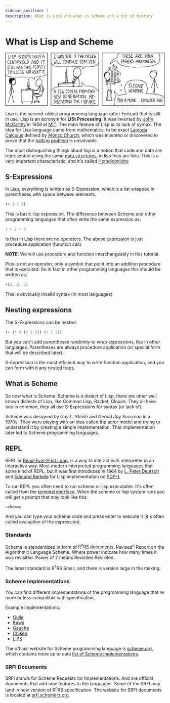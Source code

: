 ```yaml
---
sidebar_position: 1
description: What is Lisp and what is Scheme and a bit of history
---
```


# What is Lisp and Scheme

[![Lisp cycle](./img/lisp_cycles.png)](https://xkcd.com/297/)

Lisp is the second-oldest programming language (after Fortran) that is still in use.  Lisp is an
acronym for **LISt Processing**. It was invented by
[John McCarthy](https://en.wikipedia.org/wiki/John_McCarthy_(computer_scientist)) in 1958 at
[MIT](https://en.wikipedia.org/wiki/Massachusetts_Institute_of_Technology). The main feature of Lisp
is its lack of syntax.  The idea for Lisp language came from mathematics, to be exact
[Lambda Calculus](https://en.wikipedia.org/wiki/Lambda_calculus) defined by
[Alonzo Church](https://en.wikipedia.org/wiki/Alonzo_Church), which was invented or discovered to
prove that the [halting problem](https://en.wikipedia.org/wiki/Halting_problem) is unsolvable.

The most distinguishing things about lisp is a notion that code and data are represented using the
same [data structures](https://en.wikipedia.org/wiki/Data_structure), in lisp they are lists. This
is a very important characteristic, and it's called
[Homoiconicity](https://en.wikipedia.org/wiki/Homoiconicity).

## S-Expressions

In Lisp, everything is written as S-Expression, which is a list wrapped in parentheses with space
between elements.

```scheme
(+ 1 2 3)
```

This is basic lisp expression. The difference between Scheme and other programming languages that often
write the same expression as:

```javascript
1 + 2 + 3
```

Is that in Lisp there are no operators. The above expression is just procedure application (function call).

**NOTE**: We will use procedure and function interchangeably in this tutorial.

Plus is not an operator, only a symbol that point into an addition procedure that is executed. So in
fact in other programming languages this should be written as:

```javascript
+(1, 2, 3)
```

This is obviously invalid syntax (in most languages).

## Nesting expressions

The S-Expressions can be nested:

```scheme
(+ (* 3 (/ 1 2)) (+ 1 2))
```

But you can't add parentheses randomly to wrap expressions, like in other languages. Parentheses are
always procedure application (or special form that will be described later).

S-Expression is the most efficient way to write function application, and you can form with it any
nested trees.

## What is Scheme

So now what is Scheme. Scheme is a dialect of Lisp, there are other well known dialects of Lisp,
like Common Lisp, Racket, Clojure. They all have one in common, they all use S-Expressions for
syntax (or lack of).

Scheme was designed by *Guy L. Steele* and *Gerald Jay Sussman* in a 1970s. They were playing with
an idea called the actor model and trying to understand it by creating a simple implementation. That
implementation later led to Scheme programming languages.

## REPL
REPL or [Read-Eval-Print Loop](https://en.wikipedia.org/wiki/Read%E2%80%93eval%E2%80%93print_loop),
is a way to interact with interpreter in an interactive way. Most modern interpreted programming languages
that some kind of REPL, but it was first introduced in 1964 by
[L. Peter Deutsch](https://en.wikipedia.org/wiki/L._Peter_Deutsch) and
[Edmund Berkele](https://en.wikipedia.org/wiki/Edmund_Berkeley) for Lisp implementation on
[PDP-1](https://en.wikipedia.org/wiki/PDP-1).

To run REPL you often need to run scheme or lisp executable. It's often called from
the [terminal interface](https://en.wikipedia.org/wiki/Terminal_emulator).
When the scheme or lisp system runs you will get a prompt that may look like this:

```
scheme>
```

And you can type your scheme code and press enter to execute it (it's often called evaluation of the expression).

### Standards

Scheme is standardized in form of [R<sup>n</sup>RS documents](https://standards.scheme.org/).
Revised<sup>n</sup> Report on the Algorithmic Language Scheme. Where power indicate how many times
it was revisited. Power of 2 means Revisited Revisited.

The latest standard is R<sup>7</sup>RS Small, and there is version large in the making.

### Scheme Implementations

You can find different implementations of the programming language that re more or less compatible
with specification.

Example implementations:

* [Guile](https://www.gnu.org/software/guile/)
* [Kawa](https://www.gnu.org/software/kawa/index.html)
* [Gauche](https://practical-scheme.net/gauche/)
* [Chiken](https://www.call-cc.org/)
* [LIPS](https://lips.js.org/)

The official website for Scheme programming language is [scheme.org](https://www.scheme.org/), which
contains more up to date [list of Scheme implementations](https://get.scheme.org/).

### SRFI Documents

SRFI stands for Scheme Requests for Implementations. And are official documents that add new
features to the languages. Some of the SRFI may land in new version of R<sup>n</sup>RS
specification. The website for SRFI documents is located at
[srfi.schemers.org](https://srfi.schemers.org/).
